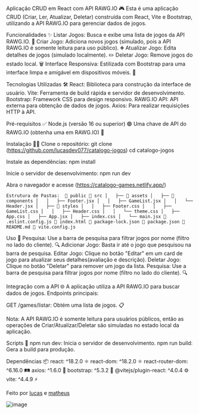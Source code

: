 Aplicação CRUD em React com API RAWG.IO 🎮
Esta é uma aplicação CRUD (Criar, Ler, Atualizar, Deletar) construída com React, Vite e Bootstrap, utilizando a API RAWG.IO para gerenciar dados de jogos. 

Funcionalidades ✨
Listar Jogos: Busca e exibe uma lista de jogos da API RAWG.IO. 📜
Criar Jogo: Adiciona novos jogos (simulado, pois a API RAWG.IO é somente leitura para uso público). ➕
Atualizar Jogo: Edita detalhes de jogos (simulado localmente). ✏️
Deletar Jogo: Remove jogos do estado local. 🗑️
Interface Responsiva: Estilizada com Bootstrap para uma interface limpa e amigável em dispositivos móveis. 📱

Tecnologias Utilizadas 🛠️
React: Biblioteca para construção da interface de usuário.
Vite: Ferramenta de build rápida e servidor de desenvolvimento.
Bootstrap: Framework CSS para design responsivo. 
RAWG.IO API: API externa para obtenção de dados de jogos. 
Axios: Para realizar requisições HTTP à API. 

Pré-requisitos ✅
Node.js (versão 16 ou superior) 🟢
Uma chave de API do RAWG.IO (obtenha uma em RAWG.IO) 🔑

Instalação 🧑‍💻
Clone o repositório:
git clone  (https://github.com/lucasdev077/catalogo-jogos)
cd catalogo-jogos


Instale as dependências:
npm install


Inicie o servidor de desenvolvimento:
npm run dev


Abra o navegador e acesse (https://catalogo-games.netlify.app/)

``Estrutura de Pastas: 
📁 public
📁 src
│   ├── 📁 assets
│   ├── 📁 components
│   │   ├── Footer.jsx
│   │   ├── GameList.jsx
│   │   └── Header.jsx
│   ├── 📁 styles
│   │   ├── Footer.css
│   │   ├── GameList.css
│   │   ├── Header.css
│   │   └── theme.css
│   ├── App.css
│   ├── App.jsx
│   ├── index.css
│   └── main.jsx
📄 .eslint.config.js
📄 index.html
📄 package-lock.json
📄 package.json
📄 README.md
📄 vite.config.js
``

Uso 🎯
Pesquisa: Use a barra de pesquisa para filtrar jogos por nome (filtro no lado do cliente). 🔍
Adicionar Jogo: Basta ir até o jogo que pesquisou na barra de pesquisa.
Editar Jogo: Clique no botão "Editar" em um card de jogo para atualizar seus detalhes(avaliação e descrição). 
Deletar Jogo: Clique no botão "Deletar" para remover um jogo da lista. 
Pesquisa: Use a barra de pesquisa para filtrar jogos por nome (filtro no lado do cliente). 🔍

Integração com a API 🌐
A aplicação utiliza a API RAWG.IO para buscar dados de jogos. Endpoints principais:

GET /games/listar: Obtém uma lista de jogos. 📋


Nota: A API RAWG.IO é somente leitura para usuários públicos, então as operações de Criar/Atualizar/Deletar são simuladas no estado local da aplicação. 

Scripts 📜
npm run dev: Inicia o servidor de desenvolvimento. 
npm run build: Gera a build para produção. 

Dependências 📦
react: ^18.2.0 ⚛️
react-dom: ^18.2.0 ⚛️
react-router-dom: ^6.16.0 🛤️
axios: ^1.6.0 📡
bootstrap: ^5.3.2 🎨
@vitejs/plugin-react: ^4.0.4 ⚙️
vite: ^4.4.9 ⚡

Feito por [lucas](https://github.com/lucasdev077) e [matheus](https://github.com/Matthz-max)

![image](https://github.com/user-attachments/assets/bf9b58de-3f71-4a03-ae0e-b56653eb15b3)


